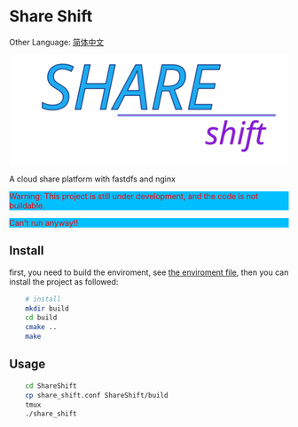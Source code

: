 # Share Shift

Other Language: [简体中文](./docs/zh-CN/README.zh-CN.md)

![Share Shift](docs/res/shareshif_logo.svg)



A cloud share platform with fastdfs and nginx

<p style="background-color:deepskyblue;color:red;">
Warning: This project is still under development, and the code is not buildable.</p>
<p style="background-color:deepskyblue;color:red;">
Can't run anyway!!
</p>

## Install

first, you need to build the enviroment, see [the enviroment file](./docs/enviroment.md), then you can install the project as followed:

```bash
    # install
    mkdir build
    cd build
    cmake ..
    make
```

## Usage

```bash
    cd ShareShift
    cp share_shift.conf ShareShift/build
    tmux
    ./share_shift
```
